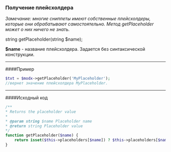 ### Получение плейсхолдера

*Замечание: многие сниппеты имеют собственные плейсхолдеры, которые они обрабатывают самостоятельно. Метод getPlaceholder может о них ничего не знать.*

string getPlaceholder(string $name);

**$name** - название плейсхолдера. Задается без синтаксической конструкции.

***

####Пример
```php
$txt = $modx->getPlaceholder('MyPlaceholder');
//вернет значение плейсхолдера MyPlaceholder.
```
***

####Исходный код
```php
/**
* Returns the placeholder value
*
* @param string $name Placeholder name
* @return string Placeholder value
*/
function getPlaceholder($name) {
    return isset($this->placeholders[$name]) ? $this->placeholders[$name] : null;
}
```